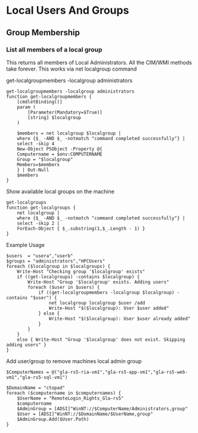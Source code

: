 # Local Users And Groups

## Group Membership

### List all members of a local group

This returns all members of Local Administrators. All the CIM/WMI methods take forever. This works via net localgroup command

get-localgroupmembers -localgroup administrators

```
get-localgroupmembers -localgroup administrators
function get-localgroupmembers {  
    [cmdletBinding()] 
    param (
        [Parameter(Mandatory=$True)] 
        [string] $localgroup
    )  
      
    $members = net localgroup $localgroup | 
    where {$_ -AND $_ -notmatch "command completed successfully"} | 
    select -skip 4
    New-Object PSObject -Property @{
    Computername = $env:COMPUTERNAME
    Group = "$localgroup"
    Members=$members
    } | Out-Null
    $members
}
```

Show available local groups on the machine
```
get-localgroups
function get-localgroups {  
    net localgroup | 
    where {$_ -AND $_ -notmatch "command completed successfully"} | 
    select -skip 2 | 
    ForEach-Object { $_.substring(1,$_.Length - 1) }
}
```

Example Usage

```
$users  = "usera","userb"
$groups = "administrators","HPCUsers"
foreach ($localgroup in $localgroups) {  
    Write-Host "Checking group '$localgroup' exists"
    if ((get-localgroups) -contains $localgroup) {
        Write-Host "Group '$localgroup' exists. Adding users"
        foreach ($user in $users) {  
            if ((get-localgroupmembers -localgroup $localgroup) -contains "$user") {
                net localgroup localgroup $user /add
                Write-Host "$($localgroup): User $user added"
            } else {
                Write-Host "$($localgroup): User $user already added"
            }
        }
    }
    else { Write-Host "Group '$localgroup' does not exist. Skipping adding users" }
}
```    

Add user/group to remove machines local admin group

```
$ComputerNames = @("gla-rs5-ria-vm1","gla-rs5-app-vm1","gla-rs5-web-vm1","gla-rs5-sql-vm1")

$DomainName = "ctopad"
foreach ($computername in $computernames) {
    $UserName = "RemoteLogin_Rights_Gla-rs5"
    $computername
    $AdminGroup = [ADSI]"WinNT://$ComputerName/Administrators,group"
    $User = [ADSI]"WinNT://$DomainName/$UserName,group"
    $AdminGroup.Add($User.Path)
}
```